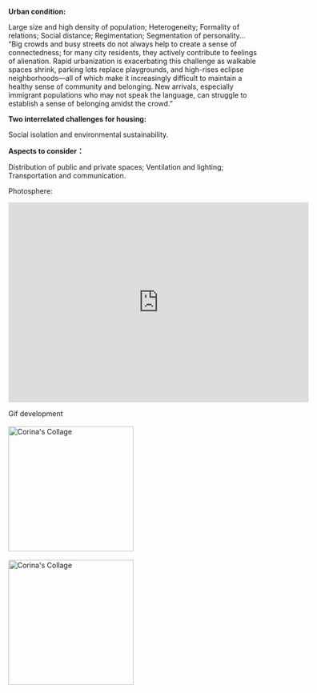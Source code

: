 **Urban condition:**

Large size and high density of population; Heterogeneity; Formality of relations; Social distance; Regimentation; Segmentation of personality…
“Big crowds and busy streets do not always help to create a sense of connectedness; for many city residents, they actively contribute to feelings of alienation. Rapid urbanization is exacerbating this challenge as walkable spaces shrink, parking lots replace playgrounds, and high-rises eclipse neighborhoods—all of which make it increasingly difficult to maintain a healthy sense of community and belonging. New arrivals, especially immigrant populations who may not speak the language, can struggle to establish a sense of belonging amidst the crowd.”

**Two interrelated challenges for housing:**

Social isolation and environmental sustainability.

**Aspects to consider：**

Distribution of public and private spaces;
Ventilation and lighting;
Transportation and communication.

Photosphere:
<iframe width="600" height="400" allowfullscreen style="border-style:none;" src="https://cdn.pannellum.org/2.5/pannellum.htm#panorama=https%3A//raw.githubusercontent.com/steenblikrs/2021-Spring-Studio/gh-pages/students/Corina/quan2.jpg"></iframe>

Gif development<br><br>
<img alt="Corina's Collage" src="https://github.com/steenblikrs/2021-Spring-Studio/blob/gh-pages/Research/Stacking/99.gif?raw=true" width="250"><br><br>
<img alt="Corina's Collage" src="https://github.com/steenblikrs/2021-Spring-Studio/blob/gh-pages/Research/Stacking/11.gif?raw=true" width="250"><br>
